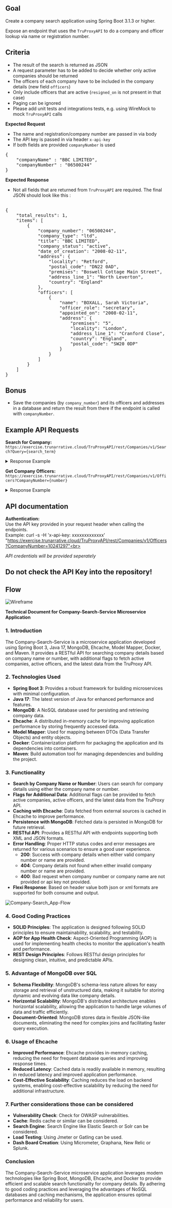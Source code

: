 ## Goal
Create a company search application using Spring Boot 3.1.3 or higher.

Expose an endpoint that uses the `TruProxyAPI` to do a company and officer lookup 
via name or registration number.

## Criteria
* The result of the search is returned as JSON
* A request parameter has to be added to decide whether only active companies should be returned
* The officers of each company have to be included in the company details (new field `officers`) 
* Only include officers that are active (`resigned_on` is not present in that case)
* Paging can be ignored
* Please add unit tests and integrations tests, e.g. using WireMock to mock `TruProxyAPI` calls

**Expected Request**

* The name and registration/company number are passed in via body
* The API key is passed in via header `x-api-key`
* If both fields are provided `companyNumber` is used

<pre>
{
    "companyName" : "BBC LIMITED",
    "companyNumber" : "06500244"
}
</pre>

**Expected Response**

* Not all fields that are returned from `TruProxyAPI` are required.
The final JSON should look like this :

<pre>

{
    "total_results": 1,
    "items": [
        {
            "company_number": "06500244",
            "company_type": "ltd",
            "title": "BBC LIMITED",
            "company_status": "active",
            "date_of_creation": "2008-02-11",
            "address": {
                "locality": "Retford",
                "postal_code": "DN22 0AD",
                "premises": "Boswell Cottage Main Street",
                "address_line_1": "North Leverton",
                "country": "England"
            },
            "officers": [
                {
                    "name": "BOXALL, Sarah Victoria",
                    "officer_role": "secretary",
                    "appointed_on": "2008-02-11",
                    "address": {
                        "premises": "5",
                        "locality": "London",
                        "address_line_1": "Cranford Close",
                        "country": "England",
                        "postal_code": "SW20 0DP"
                    }
                }
            ]
        }
    ]
}
</pre>

## Bonus
* Save the companies (by `company_number`) and its officers and addresses in a database 
and return the result from there if the endpoint is called with `companyNumber`.

 
## Example API Requests

**Search for Company:**  
`https://exercise.trunarrative.cloud/TruProxyAPI/rest/Companies/v1/Search?Query={search_term}`

<details>
  <summary>Response Example</summary>

  <pre>
  {
    "page_number": 1,
    "kind": "search#companies",
    "total_results": 20,
    "items": [
        {
            "company_status": "active",
            "address_snippet": "Boswell Cottage Main Street, North Leverton, Retford, England, DN22 0AD",
            "date_of_creation": "2008-02-11",
            "matches": {
                "title": [
                    1,
                    3
                ]
            },
            "description": "06500244 - Incorporated on 11 February 2008",
            "links": {
                "self": "/company/06500244"
            },
            "company_number": "06500244",
            "title": "BBC LIMITED",
            "company_type": "ltd",
            "address": {
                "premises": "Boswell Cottage Main Street",
                "postal_code": "DN22 0AD",
                "country": "England",
                "locality": "Retford",
                "address_line_1": "North Leverton"
            },
            "kind": "searchresults#company",
            "description_identifier": [
                "incorporated-on"
            ]
        }]
  }
  </pre>
</details>

**Get Company Officers:**  
`https://exercise.trunarrative.cloud/TruProxyAPI/rest/Companies/v1/Officers?CompanyNumber={number}`
<details>
  <summary>Response Example</summary>

  <pre>
  {
    "etag": "6dd2261e61776d79c2c50685145fac364e75e24e",
    "links": {
        "self": "/company/10241297/officers"
    },
    "kind": "officer-list",
    "items_per_page": 35,
    "items": [
        {
            "address": {
                "premises": "The Leeming Building",
                "postal_code": "LS2 7JF",
                "country": "England",
                "locality": "Leeds",
                "address_line_1": "Vicar Lane"
            },
            "name": "ANTLES, Kerri",
            "appointed_on": "2017-04-01",
            "resigned_on": "2018-02-12",
            "officer_role": "director",
            "links": {
                "officer": {
                    "appointments": "/officers/4R8_9bZ44w0_cRlrxoC-wRwaMiE/appointments"
                }
            },
            "date_of_birth": {
                "month": 6,
                "year": 1969
            },
            "occupation": "Finance And Accounting",
            "country_of_residence": "United States",
            "nationality": "American"
        }]
  }
  </pre>
</details>

## API documentation

**Authentication:**\
Use the API key provided in your request header when calling the endpoints. <br>
Example: curl -s -H 'x-api-key: xxxxxxxxxxxxx' "https://exercise.trunarrative.cloud/TruProxyAPI/rest/Companies/v1/Officers?CompanyNumber=10241297"<br>

*API credentials will be provided seperately*

## Do not check the API Key into the repository!

## Flow

![Wireframe](https://raw.githubusercontent.com/TruNarrative/spring-exercise/main/spring_exercise.png)





**Technical Document for Company-Search-Service Microservice Application**

### 1. Introduction
The Company-Search-Service is a microservice application developed using Spring Boot 3, Java 17, MongoDB, Ehcache, Model Mapper, Docker, and Maven. It provides a RESTful API for searching company details based on company name or number, with additional flags to fetch active companies, active officers, and the latest data from the TruProxy API.

### 2. Technologies Used
- **Spring Boot 3**: Provides a robust framework for building microservices with minimal configuration.
- **Java 17**: The latest version of Java for enhanced performance and features.
- **MongoDB**: A NoSQL database used for persisting and retrieving company data.
- **Ehcache**: A distributed in-memory cache for improving application performance by storing frequently accessed data.
- **Model Mapper**: Used for mapping between DTOs (Data Transfer Objects) and entity objects.
- **Docker**: Containerization platform for packaging the application and its dependencies into containers.
- **Maven**: Build automation tool for managing dependencies and building the project.

### 3. Functionality
- **Search by Company Name or Number**: Users can search for company details using either the company name or number.
- **Flags for Additional Data**: Additional flags can be provided to fetch active companies, active officers, and the latest data from the TruProxy API.
- **Caching with Ehcache**: Data fetched from external sources is cached in Ehcache to improve performance.
- **Persistence with MongoDB**: Fetched data is persisted in MongoDB for future retrieval.
- **RESTful API**: Provides a RESTful API with endpoints supporting both XML and JSON formats.
- **Error Handling**: Proper HTTP status codes and error messages are returned for various scenarios to ensure a good user experience.
   - **200**: Success with company details when either valid company number or name are provided.
   - **404**: Company details not found when either invalid company number or name are provided.
   - **400**: Bad request when company number or company name are not provided or api key not provided.
- **Flexi Response**: Based on header value both json or xml formats are supported for both consume and output.
     
![Company-Search_App-Flow](https://github.com/Ravi-Tej-Nasirao/spring-exercise/assets/136536200/ac3918a0-f8d5-45e8-bde3-6a9f8d8c15a8)




### 4. Good Coding Practices
- **SOLID Principles**: The application is designed following SOLID principles to ensure maintainability, scalability, and testability.
- **AOP for App Health Check**: Aspect-Oriented Programming (AOP) is used for implementing health checks to monitor the application's health and performance.
- **REST Design Principles**: Follows RESTful design principles for designing clean, intuitive, and predictable APIs.

### 5. Advantage of MongoDB over SQL
- **Schema Flexibility**: MongoDB's schema-less nature allows for easy storage and retrieval of unstructured data, making it suitable for storing dynamic and evolving data like company details.
- **Horizontal Scalability**: MongoDB's distributed architecture enables horizontal scalability, allowing the application to handle large volumes of data and traffic efficiently.
- **Document-Oriented**: MongoDB stores data in flexible JSON-like documents, eliminating the need for complex joins and facilitating faster query execution.

### 6. Usage of Ehcache
- **Improved Performance**: Ehcache provides in-memory caching, reducing the need for frequent database queries and improving response times.
- **Reduced Latency**: Cached data is readily available in memory, resulting in reduced latency and improved application performance.
- **Cost-Effective Scalability**: Caching reduces the load on backend systems, enabling cost-effective scalability by reducing the need for additional infrastructure.

### 7. Further considerations those can be considered
- **Vulnerability Check**: Check for OWASP vulnerabilities.
- **Cache**: Redis cache or similar can be considered.
- **Search Engine**: Search Engine like Elastic Search or Solr can be considered.
- **Load Testing**: Using Jmeter or Gatling can be used.
- **Dash Board Creation**: Using Micrometer, Graphana, New Relic or Splunk.
  
### Conclusion
The Company-Search-Service microservice application leverages modern technologies like Spring Boot, MongoDB, Ehcache, and Docker to provide efficient and scalable search functionality for company details. By adhering to good coding practices and leveraging the advantages of NoSQL databases and caching mechanisms, the application ensures optimal performance and reliability for users.
